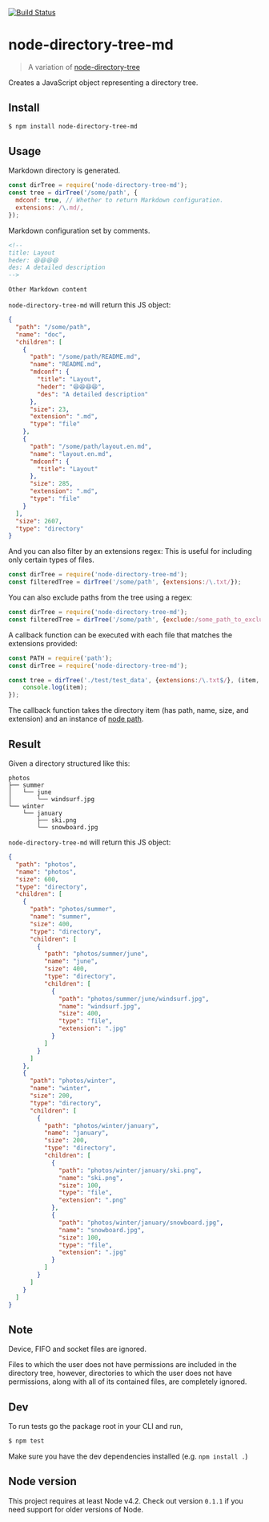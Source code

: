 [![Build Status](https://travis-ci.org/uiw-react/node-directory-tree-md.svg)](https://travis-ci.org/uiw-react/node-directory-tree-md)

# node-directory-tree-md

> A variation of [node-directory-tree](https://github.com/mihneadb/node-directory-tree)

Creates a JavaScript object representing a directory tree.

## Install
```bash
$ npm install node-directory-tree-md
```

## Usage

Markdown directory is generated.

```js
const dirTree = require('node-directory-tree-md');
const tree = dirTree('/some/path', {
  mdconf: true, // Whether to return Markdown configuration.
  extensions: /\.md/,
});
```

Markdown configuration set by comments.

```markdown
<!--
title: Layout 
heder: 😆😆😆😆
des: A detailed description
-->

Other Markdown content
```

`node-directory-tree-md` will return this JS object:

```json
{
  "path": "/some/path",
  "name": "doc",
  "children": [
    {
      "path": "/some/path/README.md",
      "name": "README.md",
      "mdconf": {
        "title": "Layout",
        "heder": "😆😆😆😆",
        "des": "A detailed description"
      },
      "size": 23,
      "extension": ".md",
      "type": "file"
    },
    {
      "path": "/some/path/layout.en.md",
      "name": "layout.en.md",
      "mdconf": {
        "title": "Layout"
      },
      "size": 285,
      "extension": ".md",
      "type": "file"
    }
  ],
  "size": 2607,
  "type": "directory"
}
```

And you can also filter by an extensions regex:
This is useful for including only certain types of files.

```js
const dirTree = require('node-directory-tree-md');
const filteredTree = dirTree('/some/path', {extensions:/\.txt/});
```

You can also exclude paths from the tree using a regex:

```js
const dirTree = require('node-directory-tree-md');
const filteredTree = dirTree('/some/path', {exclude:/some_path_to_exclude/});
```

A callback function can be executed with each file that matches the extensions provided:

```js
const PATH = require('path');
const dirTree = require('node-directory-tree-md');

const tree = dirTree('./test/test_data', {extensions:/\.txt$/}, (item, PATH) => {
	console.log(item);
});
```

The callback function takes the directory item (has path, name, size, and extension) and an instance of [node path](https://nodejs.org/api/path.html).

## Result
Given a directory structured like this:

```
photos
├── summer
│   └── june
│       └── windsurf.jpg
└── winter
    └── january
        ├── ski.png
        └── snowboard.jpg
```

`node-directory-tree-md` will return this JS object:

```json
{
  "path": "photos",
  "name": "photos",
  "size": 600,
  "type": "directory",
  "children": [
    {
      "path": "photos/summer",
      "name": "summer",
      "size": 400,
      "type": "directory",
      "children": [
        {
          "path": "photos/summer/june",
          "name": "june",
          "size": 400,
          "type": "directory",
          "children": [
            {
              "path": "photos/summer/june/windsurf.jpg",
              "name": "windsurf.jpg",
              "size": 400,
              "type": "file",
              "extension": ".jpg"
            }
          ]
        }
      ]
    },
    {
      "path": "photos/winter",
      "name": "winter",
      "size": 200,
      "type": "directory",
      "children": [
        {
          "path": "photos/winter/january",
          "name": "january",
          "size": 200,
          "type": "directory",
          "children": [
            {
              "path": "photos/winter/january/ski.png",
              "name": "ski.png",
              "size": 100,
              "type": "file",
              "extension": ".png"
            },
            {
              "path": "photos/winter/january/snowboard.jpg",
              "name": "snowboard.jpg",
              "size": 100,
              "type": "file",
              "extension": ".jpg"
            }
          ]
        }
      ]
    }
  ]
}
```
## Note
Device, FIFO and socket files are ignored.

Files to which the user does not have permissions are included in the directory
tree, however, directories to which the user does not have permissions, along
with all of its contained files, are completely ignored.

## Dev

To run tests go the package root in your CLI and run,

```bash
$ npm test
```

Make sure you have the dev dependencies installed (e.g. `npm install .`)

## Node version

This project requires at least Node v4.2.
Check out version `0.1.1` if you need support for older versions of Node.
